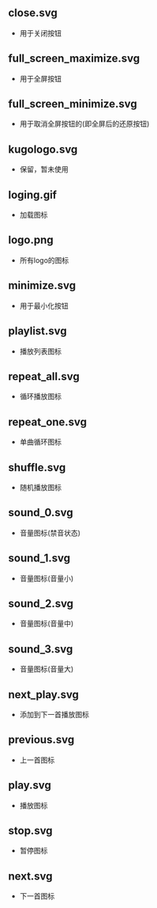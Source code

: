 ## close.svg
- 用于关闭按钮

## full_screen_maximize.svg
- 用于全屏按钮

## full_screen_minimize.svg
- 用于取消全屏按钮的(即全屏后的还原按钮)

## kugologo.svg
- 保留，暂未使用

## loging.gif
- 加载图标

## logo.png
- 所有logo的图标

## minimize.svg
- 用于最小化按钮

## playlist.svg
- 播放列表图标

## repeat_all.svg
- 循环播放图标

## repeat_one.svg
- 单曲循环图标

## shuffle.svg
- 随机播放图标

## sound_0.svg
- 音量图标(禁音状态)

## sound_1.svg
- 音量图标(音量小)

## sound_2.svg
- 音量图标(音量中)

## sound_3.svg
- 音量图标(音量大)

## next_play.svg
- 添加到下一首播放图标

## previous.svg
- 上一首图标

## play.svg
- 播放图标

## stop.svg
- 暂停图标

## next.svg
- 下一首图标
